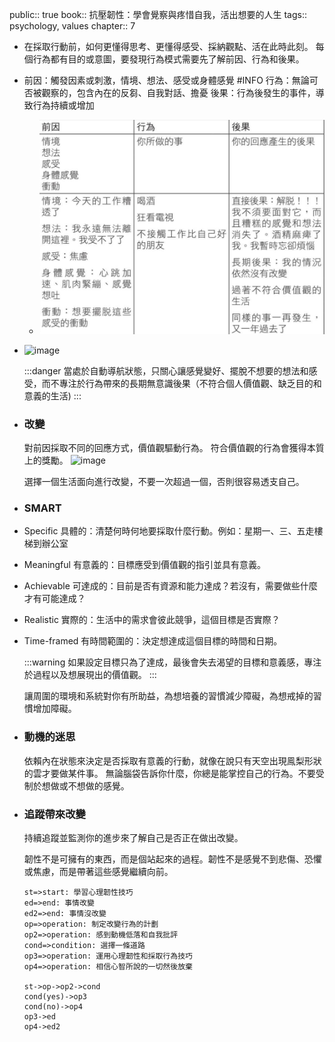 public:: true
book:: 抗壓韌性：學會覺察與疼惜自我，活出想要的人生
tags:: psychology, values
chapter:: 7

- 在採取行動前，如何更懂得思考、更懂得感受、採納觀點、活在此時此刻。
  每個行為都有目的或意圖，要發現行為模式需要先了解前因、行為和後果。
- 前因：觸發因素或刺激，情境、想法、感受或身體感覺 #INFO 
  行為：無論可否被觀察的，包含內在的反芻、自我對話、擔憂
  後果：行為後發生的事件，導致行為持續或增加
	- ![image.png](../assets/image_1720441025294_0.png)
- ![image](https://hackmd.io/_uploads/S1Vdvq9F6.png)
  
  :::danger
  當處於自動導航狀態，只關心讓感覺變好、擺脫不想要的想法和感受，而不專注於行為帶來的長期無意識後果（不符合個人價值觀、缺乏目的和意義的生活)
  :::
- ### 改變
  對前因採取不同的回應方式，價值觀驅動行為。
  符合價值觀的行為會獲得本質上的獎勵。
  ![image](https://hackmd.io/_uploads/rJPz_59t6.png)
  
  選擇一個生活面向進行改變，不要一次超過一個，否則很容易透支自己。
- ### SMART
- Specific 具體的：清楚何時何地要採取什麼行動。例如：星期一、三、五走樓梯到辦公室
- Meaningful 有意義的：目標應受到價值觀的指引並具有意義。
- Achievable 可達成的：目前是否有資源和能力達成？若沒有，需要做些什麼才有可能達成？
- Realistic 實際的：生活中的需求會彼此競爭，這個目標是否實際？
- Time-framed 有時間範圍的：決定想達成這個目標的時間和日期。
  
  :::warning
  如果設定目標只為了達成，最後會失去渴望的目標和意義感，專注於過程以及想展現出的價值觀。
  :::
  
  讓周圍的環境和系統對你有所助益，為想培養的習慣減少障礙，為想戒掉的習慣增加障礙。
- ### 動機的迷思
  依賴內在狀態來決定是否採取有意義的行動，就像在說只有天空出現鳯梨形狀的雲才要做某件事。
  無論腦袋告訴你什麼，你總是能掌控自己的行為。不要受制於想做或不想做的感覺。
- ### 追蹤帶來改變
  持續追蹤並監測你的進步來了解自己是否正在做出改變。
  
  韌性不是可擁有的東西，而是個站起來的過程。韌性不是感覺不到悲傷、恐懼或焦慮，而是帶著這些感覺繼續向前。
  
  ```flow
  st=>start: 學習心理韌性技巧
  ed=>end: 事情改變
  ed2=>end: 事情沒改變
  op=>operation: 制定改變行為的計劃
  op2=>operation: 感到動機低落和自我批評
  cond=>condition: 選擇一條道路
  op3=>operation: 運用心理韌性和採取行為技巧
  op4=>operation: 相信心智所說的一切然後放棄
  
  st->op->op2->cond
  cond(yes)->op3
  cond(no)->op4
  op3->ed
  op4->ed2
  ```
